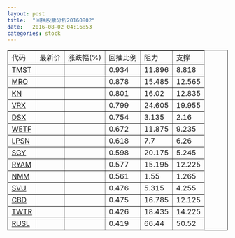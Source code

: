 ```yaml
---
layout: post
title:  "回抽股票分析20160802"
date:   2016-08-02 04:16:53
categories: stock
---
```

<script type="text/javascript">
var stockList = []
stockList.push('gb_tmst');
stockList.push('gb_mro');
stockList.push('gb_kn');
stockList.push('gb_vrx');
stockList.push('gb_dsx');
stockList.push('gb_wetf');
stockList.push('gb_lpsn');
stockList.push('gb_sgy');
stockList.push('gb_ryam');
stockList.push('gb_nmm');
stockList.push('gb_svu');
stockList.push('gb_cbd');
stockList.push('gb_twtr');
stockList.push('gb_rusl');
</script>
<table border="1">
 <tr>
 <td>代码</td>
 <td>最新价</td>
 <td>涨跌幅(%)</td>
 <td>回抽比例</td>
 <td>阻力</td>
 <td>支撑</td>
</tr>
  <tr id="tmst">
  <td><a href="http://stock.finance.sina.com.cn/usstock/quotes/TMST.html" target="_blank">TMST</a></td><td></td><td></td><td>0.934</td><td>11.896</td><td>8.818</td></tr>
  <tr id="mro">
  <td><a href="http://stock.finance.sina.com.cn/usstock/quotes/MRO.html" target="_blank">MRO</a></td><td></td><td></td><td>0.878</td><td>15.485</td><td>12.565</td></tr>
  <tr id="kn">
  <td><a href="http://stock.finance.sina.com.cn/usstock/quotes/KN.html" target="_blank">KN</a></td><td></td><td></td><td>0.801</td><td>16.02</td><td>12.835</td></tr>
  <tr id="vrx">
  <td><a href="http://stock.finance.sina.com.cn/usstock/quotes/VRX.html" target="_blank">VRX</a></td><td></td><td></td><td>0.799</td><td>24.605</td><td>19.955</td></tr>
  <tr id="dsx">
  <td><a href="http://stock.finance.sina.com.cn/usstock/quotes/DSX.html" target="_blank">DSX</a></td><td></td><td></td><td>0.754</td><td>3.135</td><td>2.16</td></tr>
  <tr id="wetf">
  <td><a href="http://stock.finance.sina.com.cn/usstock/quotes/WETF.html" target="_blank">WETF</a></td><td></td><td></td><td>0.672</td><td>11.875</td><td>9.235</td></tr>
  <tr id="lpsn">
  <td><a href="http://stock.finance.sina.com.cn/usstock/quotes/LPSN.html" target="_blank">LPSN</a></td><td></td><td></td><td>0.618</td><td>7.7</td><td>6.26</td></tr>
  <tr id="sgy">
  <td><a href="http://stock.finance.sina.com.cn/usstock/quotes/SGY.html" target="_blank">SGY</a></td><td></td><td></td><td>0.598</td><td>20.175</td><td>5.245</td></tr>
  <tr id="ryam">
  <td><a href="http://stock.finance.sina.com.cn/usstock/quotes/RYAM.html" target="_blank">RYAM</a></td><td></td><td></td><td>0.577</td><td>15.195</td><td>12.225</td></tr>
  <tr id="nmm">
  <td><a href="http://stock.finance.sina.com.cn/usstock/quotes/NMM.html" target="_blank">NMM</a></td><td></td><td></td><td>0.561</td><td>1.55</td><td>1.265</td></tr>
  <tr id="svu">
  <td><a href="http://stock.finance.sina.com.cn/usstock/quotes/SVU.html" target="_blank">SVU</a></td><td></td><td></td><td>0.476</td><td>5.315</td><td>4.255</td></tr>
  <tr id="cbd">
  <td><a href="http://stock.finance.sina.com.cn/usstock/quotes/CBD.html" target="_blank">CBD</a></td><td></td><td></td><td>0.475</td><td>16.785</td><td>12.125</td></tr>
  <tr id="twtr">
  <td><a href="http://stock.finance.sina.com.cn/usstock/quotes/TWTR.html" target="_blank">TWTR</a></td><td></td><td></td><td>0.426</td><td>18.435</td><td>14.225</td></tr>
  <tr id="rusl">
  <td><a href="http://stock.finance.sina.com.cn/usstock/quotes/RUSL.html" target="_blank">RUSL</a></td><td></td><td></td><td>0.419</td><td>66.44</td><td>50.52</td></tr>
</table>
